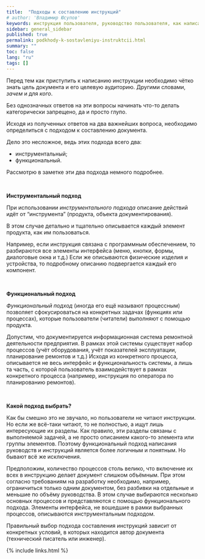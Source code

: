 ```yaml
---
title:  "Подходы к составлению инструкций"
# author: 'Владимир Юсупов'
keywords: инструкция пользователя, руководство пользователя, как написать инструкцию пользователя, как написать руководство, подходы к составлению инструкции, технический писатель, технический коммуникатор, техническая коммуникация, технические коммуникаторы
sidebar: general_sidebar
published: true
permalink: podkhody-k-sostavleniyu-instruktcii.html
summary: ""
toc: false
lang: "ru"
tags: []
---
```


Перед тем как приступить к написанию инструкции необходимо чётко знать цель документа и его целевую аудиторию. Другими словами, *зачем* и для *кого*.  

Без однозначных ответов на эти вопросы начинать что-то делать категорически запрещено, да и просто глупо.

Исходя из полученных ответов на два важнейших вопроса, необходимо определиться с подходом к составлению документа. 

Дело это несложное, ведь этих подхода всего два: 

- инструментальный; 
- функциональный.

Рассмотрю в заметке эти два подхода немного подробнее.

<br>

**Инструментальный подход** 

При использовании *инструментального подхода* описание действий идёт от “инструмента” (продукта, объекта документирования). 

В этом случае детально и тщательно описывается каждый элемент продукта, как им пользоваться. 

Например, если инструкция связана с программным обеспечением, то разбираются все элементы интерфейса (меню, кнопки, формы, диалоговые окна и т.д.) Если же описываются физические изделия и устройства, то подробному описанию подвергается каждый его компонент. 

<br>

**Функциональный подход** 

*Функциональный подход* (иногда его ещё называют процессным) позволяет сфокусироваться на конкретных задачах (функциях или процессах), которые пользователи (читатели) выполняют с помощью продукта. 

Допустим, что документируется информационная система ремонтной деятельности предприятия. В рамках этой системы существует набор процессов (учёт оборудования, учёт показателей эксплуатации, планирование ремонтов и т.д.) Исходя из конкретного процесса, описывается не весь интерфейс и функциональность системы, а лишь та часть, с которой пользователь взаимодействует в рамках конкретного процесса (например, инструкция по оператора по планированию ремонтов). 

<br>

**Какой подход выбрать?** 

Как бы смешно это не звучало, но пользователи не читают инструкции. Но если же всё-таки читают, то не полностью, а ищут лишь интересующие их разделы. Как правило, эти разделы связаны с выполняемой задачей, а не просто описанием какого-то элемента или группы элементов. Поэтому функциональный подход написания руководств и инструкций является более логичным и понятным. Но бывают всё же исключения. 

Предположим, количество процессов столь велико, что включение их всех в инструкцию делает документ слишком объёмным. При этом согласно требованиям на разработку необходимо, например, ограничиться только одним документом, без разбивки на отдельные и меньшие по объёму руководства. В этом случае выбираются несколько основных процессов и представляются с помощью функционального подхода. Элементы интерфейса, не вошедшие в рамки выбранных процессов, описываются инструментальным подходом. 

Правильный выбор подхода составления инструкций зависит от конкретных условий, в которых находится автор документа (технический писатель или инженер).


{% include links.html %}
